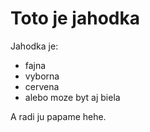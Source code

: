 # Toto je jahodka

Jahodka je:
* fajna
* vyborna
* cervena
* alebo moze byt aj biela

A radi ju papame hehe.

